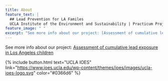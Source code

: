 ```yaml
---
title: About
feature_text: |
  ## Lead Prevention for LA Familes
  UCLA Institute of the Environment and Sustainability | Practicum Project 2020-21
feature_image: " "
excerpt: "See more info about our project: [Assessment of cumulative lead exposure in Los Angeles children](https://www.ioes.ucla.edu/project/assessment-of-cumulative-lead-exposure-in-los-angeles-children/)"
---
```


See more info about our project: [Assessment of cumulative lead exposure in Los Angeles children](https://www.ioes.ucla.edu/project/assessment-of-cumulative-lead-exposure-in-los-angeles-children/)

{% include button.html text="UCLA IOES" link="https://www.ioes.ucla.edu/wp-content/themes/ioes/images/ucla-ioes-logo.svg" color="#0366d6" %}  
